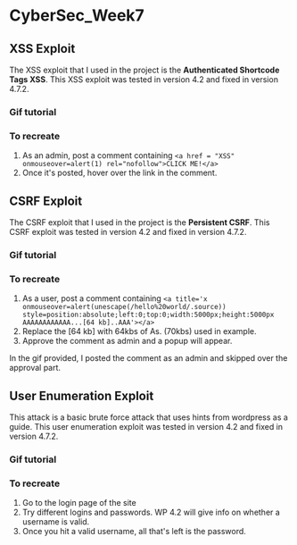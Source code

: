 # CyberSec_Week7

## XSS Exploit
The XSS exploit that I used in the project is the __Authenticated Shortcode Tags XSS__. This XSS exploit was tested in version 4.2 and fixed in version 4.7.2. 

### Gif tutorial

### To recreate
1. As an admin, post a comment containing
`<a href = "XSS" onmouseover=alert(1) rel="nofollow">CLICK ME!</a>`
2. Once it's posted, hover over the link in the comment.

## CSRF Exploit
The CSRF exploit that I used in the project is the __Persistent CSRF__. This CSRF exploit was tested in version 4.2 and fixed in version 4.7.2.

### Gif tutorial

### To recreate
1. As a user, post a comment containing
`<a title='x onmouseover=alert(unescape(/hello%20world/.source)) style=position:absolute;left:0;top:0;width:5000px;height:5000px  AAAAAAAAAAAA...[64 kb]..AAA'></a>`
2. Replace the [64 kb] with 64kbs of As. (70kbs) used in example.
3. Approve the comment as admin and a popup will appear. 

In the gif provided, I posted the comment as an admin and skipped over the approval part.

## User Enumeration Exploit
This attack is a basic brute force attack that uses hints from wordpress as a guide. This user enumeration exploit was tested in version 4.2 and fixed in version 4.7.2. 

### Gif tutorial

### To recreate
1. Go to the login page of the site
2. Try different logins and passwords. WP 4.2 will give info on whether a username is valid.
3. Once you hit a valid username, all that's left is the password.
